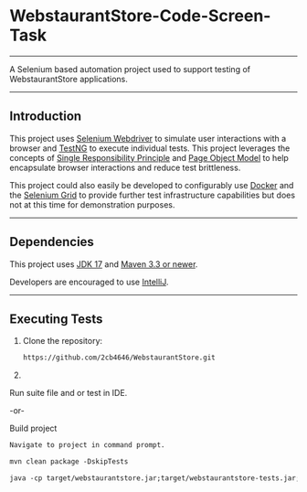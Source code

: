 # WebstaurantStore-Code-Screen-Task


----------------------------------

A Selenium based automation project used to support testing of WebstaurantStore applications.

----------------------------------


## Introduction

This project uses [Selenium Webdriver](https://www.selenium.dev/) to simulate user interactions with a browser and
[TestNG](https://testng.org/doc/documentation-main.html) to execute individual tests. This project leverages the concepts of [Single Responsibility Principle](https://www.udemy.com/selenium-webdriver-and-design-patterns/learn/lecture/17920332#overview)
and [Page Object Model](https://www.selenium.dev/documentation/en/guidelines_and_recommendations/page_object_models) to help encapsulate browser
interactions and reduce test brittleness.

This project could also easily be developed to configurably use [Docker](https://www.docker.com/) and the [Selenium Grid](https://github.com/SeleniumHQ/docker-selenium) to provide further test infrastructure capabilities
but does not at this time for demonstration purposes.

----------------------------------

## Dependencies
This project uses [JDK 17](https://www.oracle.com/java/technologies/downloads/) and [Maven 3.3 or newer](https://maven.apache.org/).

Developers are encouraged to use [IntelliJ](https://www.jetbrains.com/idea/).

----------------------------------

## Executing Tests


1. Clone the repository:
   ```html
   https://github.com/2cb4646/WebstaurantStore.git
   ```

2.  
Run suite file and or test in IDE.

-or-

Build project
```html
Navigate to project in command prompt.
```

```html
mvn clean package -DskipTests
```

```html
java -cp target/webstaurantstore.jar;target/webstaurantstore-tests.jar;target/libs/* org.testng.TestNG suites/webstaurantStoreSuite.xml
```


